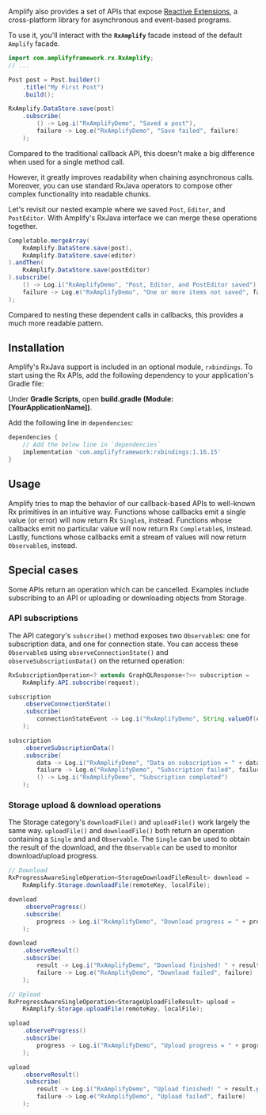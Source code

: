 Amplify also provides a set of APIs that expose [Reactive Extensions](http://reactivex.io/), a cross-platform library for asynchronous and event-based programs.

To use it, you'll interact with the **`RxAmplify`** facade instead of the default `Amplify` facade.

```java
import com.amplifyframework.rx.RxAmplify;
// ...

Post post = Post.builder()
    .title("My First Post")
    .build();

RxAmplify.DataStore.save(post)
    .subscribe(
        () -> Log.i("RxAmplifyDemo", "Saved a post"),
        failure -> Log.e("RxAmplifyDemo", "Save failed", failure)
    );
```

Compared to the traditional callback API, this doesn't make a big difference when used for a single method call.

However, it greatly improves readability when chaining asynchronous calls. Moreover, you can use standard RxJava operators to compose other complex functionality into readable chunks.

Let's revisit our nested example where we saved `Post`, `Editor`, and `PostEditor`. With Amplify's RxJava interface we can merge these operations together.

```java
Completable.mergeArray(
    RxAmplify.DataStore.save(post),
    RxAmplify.DataStore.save(editor)
).andThen(
    RxAmplify.DataStore.save(postEditor)
).subscribe(
    () -> Log.i("RxAmplifyDemo", "Post, Editor, and PostEditor saved"),
    failure -> Log.e("RxAmplifyDemo", "One or more items not saved", failure)
);
```

Compared to nesting these dependent calls in callbacks, this provides a much more readable pattern.

## Installation

Amplify's RxJava support is included in an optional module, `rxbindings`. To start using the Rx APIs, add the following dependency to your application's Gradle file:

Under **Gradle Scripts**, open **build.gradle (Module: [YourApplicationName])**.

Add the following line in `dependencies`:

```groovy
dependencies {
    // Add the below line in `dependencies`
    implementation 'com.amplifyframework:rxbindings:1.16.15'
}
```

## Usage

Amplify tries to map the behavior of our callback-based APIs to well-known Rx primitives in an intuitive way. Functions whose callbacks emit a single value (or error) will now return Rx `Single`s, instead. Functions whose callbacks emit no particular value will now return Rx `Completable`s, instead. Lastly, functions whose callbacks emit a stream of values will now return `Observable`s, instead.

## Special cases

Some APIs return an operation which can be cancelled. Examples include subscribing to an API or uploading or downloading objects from Storage.

### API subscriptions

The API category's `subscribe()` method exposes two `Observable`s: one for subscription data, and one for connection state. You can access these `Observable`s using `observeConnectionState()` and `observeSubscriptionData()` on the returned operation:

```java
RxSubscriptionOperation<? extends GraphQLResponse<?>> subscription =
    RxAmplify.API.subscribe(request);

subscription
    .observeConnectionState()
    .subscribe(
        connectionStateEvent -> Log.i("RxAmplifyDemo", String.valueOf(connectionStateEvent))
    );

subscription
    .observeSubscriptionData()
    .subscribe(
        data -> Log.i("RxAmplifyDemo", "Data on subscription = " + data),
        failure -> Log.e("RxAmplifyDemo", "Subscription failed", failure),
        () -> Log.i("RxAmplifyDemo", "Subscription completed")
    );
```

### Storage upload & download operations

The Storage category's `downloadFile()` and `uploadFile()` work largely the same way. `uploadFile()` and `downloadFile()` both return an operation containing a `Single` and and `Observable`. The `Single` can be used to obtain the result of the download, and the `Observable` can be used to monitor download/upload progress.

```java
// Download
RxProgressAwareSingleOperation<StorageDownloadFileResult> download =
    RxAmplify.Storage.downloadFile(remoteKey, localFile);

download
    .observeProgress()
    .subscribe(
        progress -> Log.i("RxAmplifyDemo", "Download progress = " + progress.toString())
    );

download
    .observeResult()
    .subscribe(
        result -> Log.i("RxAmplifyDemo", "Download finished! " + result.getFile().getPath()),
        failure -> Log.e("RxAmplifyDemo", "Download failed", failure)
    );

// Upload
RxProgressAwareSingleOperation<StorageUploadFileResult> upload =
    RxAmplify.Storage.uploadFile(remoteKey, localFile);

upload
    .observeProgress()
    .subscribe(
        progress -> Log.i("RxAmplifyDemo", "Upload progress = " + progress.toString())
    );

upload
    .observeResult()
    .subscribe(
        result -> Log.i("RxAmplifyDemo", "Upload finished! " + result.getKey()),
        failure -> Log.e("RxAmplifyDemo", "Upload failed", failure)
    );
```
